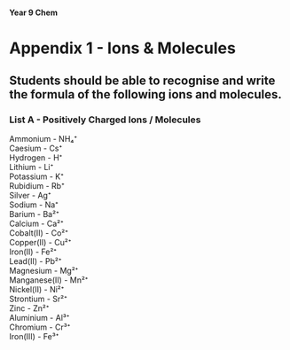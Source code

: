 <head>
  <title>Chem: Appendix 1</title>
</head>

#### Year 9 Chem

# Appendix 1 - Ions & Molecules

## Students should be able to recognise and write the formula of the following ions and molecules.

### List A - Positively Charged Ions / Molecules

Ammonium - NH₄⁺  
Caesium - Cs⁺  
Hydrogen - H⁺  
Lithium - Li⁺  
Potassium - K⁺  
Rubidium - Rb⁺  
Silver - Ag⁺  
Sodium - Na⁺   
Barium - Ba²⁺  
Calcium - Ca²⁺  
Cobalt(II) - Co²⁺  
Copper(II) - Cu²⁺  
Iron(II) - Fe²⁺  
Lead(II) - Pb²⁺  
Magnesium - Mg²⁺  
Manganese(II) - Mn²⁺  
Nickel(II) - Ni²⁺  
Strontium - Sr²⁺  
Zinc - Zn²⁺  
Aluminium - Al³⁺  
Chromium - Cr³⁺  
Iron(III) - Fe³⁺  

###

